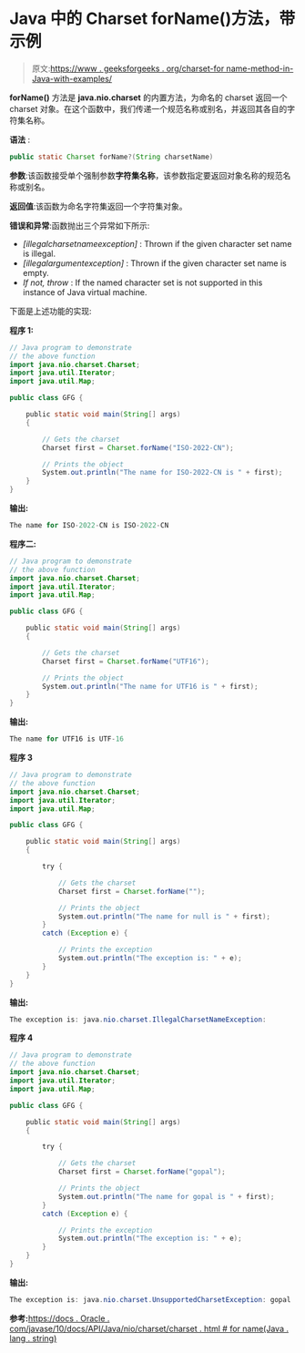 # Java 中的 Charset forName()方法，带示例

> 原文:[https://www . geeksforgeeks . org/charset-for name-method-in-Java-with-examples/](https://www.geeksforgeeks.org/charset-forname-method-in-java-with-examples/)

**forName()** 方法是 **java.nio.charset** 的内置方法，为命名的 charset 返回一个 charset 对象。在这个函数中，我们传递一个规范名称或别名，并返回其各自的字符集名称。

**语法** :

```java
public static Charset forName?(String charsetName)
```

**参数**:该函数接受单个强制参数**字符集名称**，该参数指定要返回对象名称的规范名称或别名。

**返回值**:该函数为命名字符集返回一个字符集对象。

**错误和异常**:函数抛出三个异常如下所示:

*   *[illegalcharsetnameexception]* : Thrown if the given character set name is illegal.
*   *[illegalargumentexception]* : Thrown if the given character set name is empty.
*   *If not, throw* : If the named character set is not supported in this instance of Java virtual machine.

下面是上述功能的实现:

**程序 1:**

```java
// Java program to demonstrate
// the above function
import java.nio.charset.Charset;
import java.util.Iterator;
import java.util.Map;

public class GFG {

    public static void main(String[] args)
    {

        // Gets the charset
        Charset first = Charset.forName("ISO-2022-CN");

        // Prints the object
        System.out.println("The name for ISO-2022-CN is " + first);
    }
}
```

**输出:**

```java
The name for ISO-2022-CN is ISO-2022-CN

```

**程序二:**

```java
// Java program to demonstrate
// the above function
import java.nio.charset.Charset;
import java.util.Iterator;
import java.util.Map;

public class GFG {

    public static void main(String[] args)
    {

        // Gets the charset
        Charset first = Charset.forName("UTF16");

        // Prints the object
        System.out.println("The name for UTF16 is " + first);
    }
}
```

**输出:**

```java
The name for UTF16 is UTF-16

```

**程序 3**

```java
// Java program to demonstrate
// the above function
import java.nio.charset.Charset;
import java.util.Iterator;
import java.util.Map;

public class GFG {

    public static void main(String[] args)
    {

        try {

            // Gets the charset
            Charset first = Charset.forName("");

            // Prints the object
            System.out.println("The name for null is " + first);
        }
        catch (Exception e) {

            // Prints the exception
            System.out.println("The exception is: " + e);
        }
    }
}
```

**输出:**

```java
The exception is: java.nio.charset.IllegalCharsetNameException:

```

**程序 4**

```java
// Java program to demonstrate
// the above function
import java.nio.charset.Charset;
import java.util.Iterator;
import java.util.Map;

public class GFG {

    public static void main(String[] args)
    {

        try {

            // Gets the charset
            Charset first = Charset.forName("gopal");

            // Prints the object
            System.out.println("The name for gopal is " + first);
        }
        catch (Exception e) {

            // Prints the exception
            System.out.println("The exception is: " + e);
        }
    }
}
```

**输出:**

```java
The exception is: java.nio.charset.UnsupportedCharsetException: gopal

```

**参考:**[https://docs . Oracle . com/javase/10/docs/API/Java/nio/charset/charset . html # for name(Java . lang . string)](https://docs.oracle.com/javase/10/docs/api/java/nio/charset/Charset.html#forName(java.lang.String))